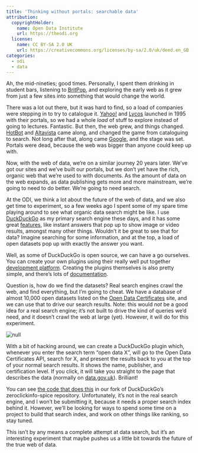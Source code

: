 ```yaml
---
title: 'Thinking without portals: searchable data'
attribution:
  copyrightHolder:
    name: Open Data Institute
    url: https://theodi.org
  license:
    name: CC BY-SA 2.0 UK
    url: https://creativecommons.org/licenses/by-sa/2.0/uk/deed.en_GB
categories:
  - odi
  - data
---
```

Ah, the mid-nineties; good times. Personally, I spent them drinking in student bars, listening to [BritPop](https://www.youtube.com/watch?v=XV8CxSO5imQ), and exploring the early web as it grew from just a few sites into something that would change the world.

There was a lot out there, but it was hard to find, so a load of companies were stepping in to try to catalogue it. [Yahoo!](http://yahoo.com) and [Lycos](http://lycos.com) launched in 1995 with their portals, so we had a whole _load_ of stuff to explore instead of going to lectures. Fantastic. But then, the web grew, and things changed. [HotBot](http://hotbot.com) and [Altavista](https://en.wikipedia.org/wiki/AltaVista) came along, and changed the game from cataloguing to search. Not long after that, along came [Google](http://google.com), and the stage was set. Portals were dead, because the web was bigger than anyone could keep up with.

Now, with the web of data, we’re on a similar journey 20 years later. We’ve got our sites and we’ve built our portals, but we don’t yet have the rich, organic web that we’re used to with documents. As the amount of data on the web expands, as data publishing gets more and more mainstream, we’re going to need to do better. We’re going to need search.

At the ODI, we think a lot about the future of the web of data, and we also get time to experiment, so a few weeks ago I spent some of my spare time playing around to see what organic data search might be like. I use [DuckDuckGo](https://duckduckgo.com) as my primary search engine these days, and it has some great [features](https://duckduckgo.com/tour), like instant answers that pop up to show image or video results, amongst many other things. Wouldn’t it be great to see that for data? Imagine searching for some information, and at the top, a load of open datasets pop up with exactly the answer you want.

Well, as some of DuckDuckGo is open source, we can have a go ourselves. You can create your own plugins using their really well put together [development platform](http://duckduckhack.com/). Creating the plugins themselves is also pretty simple, and there’s lots of [documentation](https://duck.co/duckduckhack/ddh-intro).

Question is, how do we find the datasets? Real search engines crawl the web, and find everything, but I’m going to cheat. We have a database of almost 10,000 open datasets listed on the [Open Data Certificates](https://certificates.theodi.org/) site, and we can use that to drive our search results. Note: this would _not_ be a good idea for a real search engine; it’s not built to drive the kind of queries we’d need, and it doesn’t crawl the web at large (yet). However, it will do for this experiment.

![null](http://bd7a65e2cb448908f934-86a50c88e47af9e1fb58ce0672b5a500.r32.cf3.rackcdn.com/uploads/assets/78/a2/5478a271d0d4620854000001/Screen_Shot_2014-11-28_at_14.39.07.png)

With a bit of hacking around, we can create a DuckDuckGo plugin which, whenever you enter the search term “open data X”, will go to the Open Data Certificates API, search for X, and present the results back to you at the top of your normal search results. It shows the name, publisher, and certification level. If you click, it will take you straight to the page that describes the data (normally on [data.gov.uk](http://data.gov.uk)). Brilliant!

You can see [the code that does this](https://github.com/theodi/zeroclickinfo-spice/commit/adc31d28be8864685d241f5784090c69cd4c8988) in our fork of DuckDuckGo’s zeroclickinfo-spice repository. Unfortunately, it’s not in the real search engine, and I won’t be submitting it, because it needs a proper search index behind it. However, we’ll be looking for ways to spend some time on a project to build that search index, and work on other things like ranking, so stay tuned.

This isn’t by any means a complete attempt at data search, but it’s an interesting experiment that maybe pushes us a little bit towards the future of the true web of data.
